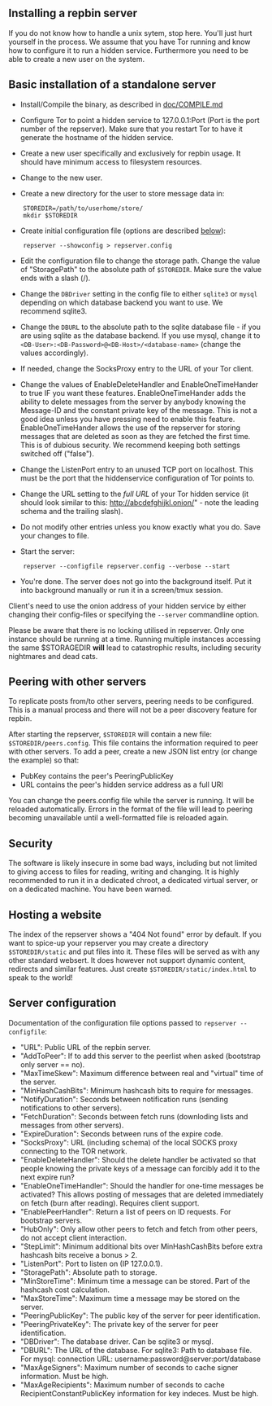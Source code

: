## Installing a repbin server

If you do not know how to handle a unix sytem, stop here. You'll just hurt
yourself in the process.  We assume that you have Tor running and know how to
configure it to run a hidden service. Furthermore you need to be able to create
a new user on the system.

## Basic installation of a standalone server

* Install/Compile the binary, as described in [doc/COMPILE.md](https://github.com/repbin/repbin/blob/master/doc/COMPILE.md)

* Configure Tor to point a hidden service to 127.0.0.1:Port (Port is the port
  number of the repserver). Make sure that you restart Tor to have it generate
  the hostname of the hidden service.

* Create a new user specifically and exclusively for repbin usage. It should have minimum access
  to filesystem resources.

* Change to the new user.

* Create a new directory for the user to store message data in:

```
	STOREDIR=/path/to/userhome/store/
	mkdir $STOREDIR
```

* Create initial configuration file
  (options are described [below](#server-configuration)):

```
	repserver --showconfig > repserver.config
```

* Edit the configuration file to change the storage path. Change the value of
  "StoragePath" to the absolute path of `$STOREDIR`. Make sure the value ends
  with a slash (/).

* Change the `DBDriver` setting in the config file to either `sqlite3` or `mysql`
  depending on which database backend you want to use. We recommend sqlite3.

* Change the `DBURL` to the absolute path to the sqlite database file - if you are
  using sqlite as the database backend. If you use mysql, change it to
  `<DB-User>:<DB-Password>@<DB-Host>/<database-name>` (change the values accordingly).

* If needed, change the SocksProxy entry to the URL of your Tor client.

* Change the values of EnableDeleteHandler and EnableOneTimeHander to true IF
  you want these features. EnableOneTimeHander adds the ability to delete
  messages from the server by anybody knowing the Message-ID and the constant
  private key of the message. This is not a good idea unless you have pressing
  need to enable this feature. EnableOneTimeHander allows the use of the
  repserver for storing messages that are deleted as soon as they are fetched
  the first time. This is of dubious security. We recommend keeping both
  settings switched off ("false").

* Change the ListenPort entry to an unused TCP port on localhost. This must be
  the port that the hiddenservice configuration of Tor points to.

* Change the URL setting to the _full URL_ of your Tor hidden service (it
  should look similar to this: http://abcdefghijkl.onion/" - note the leading
  schema and the trailing slash).

* Do not modify other entries unless you know exactly what you do. Save your
  changes to file.

* Start the server:

```
	repserver --configfile repserver.config --verbose --start
```

* You're done. The server does not go into the background itself.
  Put it into background manually or run it in a screen/tmux session.

Client's need to use the onion address of your hidden service by either changing
their config-files or specifying the `--server` commandline option.

Please be aware that there is no locking utilised in repserver. Only one
instance should be running at a time. Running multiple instances accessing the
same $STORAGEDIR **will** lead to catastrophic results, including security
nightmares and dead cats.


## Peering with other servers

To replicate posts from/to other servers, peering needs to be configured. This
is a manual process and there will not be a peer discovery feature for repbin.

After starting the repserver, `$STOREDIR` will contain a new file:
`$STOREDIR/peers.config`. This file contains the information required to peer
with other servers. To add a peer, create a new JSON list entry (or change the
example) so that:

- PubKey contains the peer's PeeringPublicKey
- URL contains the peer's hidden service address as a full URI

You can change the peers.config file while the server is running. It will be
reloaded automatically. Errors in the format of the file will lead to peering
becoming unavailable until a well-formatted file is reloaded again.


## Security

The software is likely insecure in some bad ways, including but not limited to
giving access to files for reading, writing and changing. It is highly
recommended to run it in a dedicated chroot, a dedicated virtual server, or on a
dedicated machine. You have been warned.


## Hosting a website

The index of the repserver shows a "404 Not found" error by default. If you want
to spice-up your repserver you may create a directory `$STOREDIR/static` and put
files into it. These files will be served as with any other standard websert. It
does however not support dynamic content, redirects and similar features. Just
create `$STOREDIR/static/index.html` to speak to the world!


## Server configuration

Documentation of the configuration file options passed to `repserver --configfile`:

* "URL": Public URL of the repbin server.
* "AddToPeer": If to add this server to the peerlist when asked (bootstrap only server == no).
* "MaxTimeSkew": Maximum difference between real and "virtual" time of the server.
* "MinHashCashBits": Minimum hashcash bits to require for messages.
* "NotifyDuration": Seconds between notification runs (sending notifications to other servers).
* "FetchDuration": Seconds between fetch runs (downloding lists and messages from other servers).
* "ExpireDuration": Seconds between runs of the expire code.
* "SocksProxy": URL (including schema) of the local SOCKS proxy connecting to the TOR network.
* "EnableDeleteHandler": Should the delete handler be activated so that people knowing the private keys of a message can forcibly add it to the next expire run?
* "EnableOneTimeHandler": Should the handler for one-time messages be activated? This allows posting of messages that are deleted immediately on fetch (burn after reading). Requires client support.
* "EnablePeerHandler": Return a list of peers on ID requests. For bootstrap servers.
* "HubOnly": Only allow other peers to fetch and fetch from other peers, do not accept client interaction.
* "StepLimit": Minimum additional bits over MinHashCashBits before extra hashcash bits receive a bonus > 2.
* "ListenPort": Port to listen on (IP 127.0.0.1).
* "StoragePath": Absolute path to storage.
* "MinStoreTime": Minimum time a message can be stored. Part of the hashcash cost calculation.
* "MaxStoreTime": Maximum time a message may be stored on the server.
* "PeeringPublicKey": The public key of the server for peer identification.
* "PeeringPrivateKey": The private key of the server for peer identification.
* "DBDriver": The database driver. Can be sqlite3 or mysql.
* "DBURL": The URL of the database. For sqlite3: Path to database file. For mysql: connection URL: username:password@server:port/database
* "MaxAgeSigners": Maximum number of seconds to cache signer information. Must be high.
* "MaxAgeRecipients": Maximum number of seconds to cache RecipientConstantPublicKey information for key indeces. Must be high.
